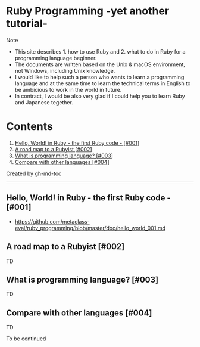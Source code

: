 # Ruby Programming -yet another tutorial-

Note
* This site describes 1. how to use Ruby and 2. what to do in Ruby for a programming language beginner. 
* The documents are written based on the Unix & macOS environment, not Windows, including Unix knowledge. 
* I would like to help such a person who wants to learn a programming language and at the same time to learn the technical terms in English to be ambicious to work in the world in future. 
* In contract, I would be also very glad if I could help you to learn Ruby and Japanese tegether. 

Contents
=================

1. [Hello, World\! in Ruby \- the first Ruby code \- [\#001]](#hello-world-in-ruby---the-first-ruby-code---%E3%81%AF%E3%81%98%E3%82%81%E3%81%AE%E4%B8%80%E6%AD%A9-001)
2. [A road map to a Rubyist  [\#002]](#a-road-map-to-a-rubyist-rubyist%E3%81%B8%E3%81%AE%E9%81%93-ruby%E8%A8%80%E8%AA%9E%E5%AD%A6%E7%BF%92%E6%89%8B%E9%A0%86-002)
3. [What is programming language? [\#003]](#what-is-programming-language-%E3%83%97%E3%83%AD%E3%82%B0%E3%83%A9%E3%83%9F%E3%83%B3%E3%82%B0%E8%A8%80%E8%AA%9E%E3%81%A8%E3%81%AF%E4%BD%95%E3%81%8B-003)
4. [Compare with other languages  [\#004]](#compare-with-other-languages-%E4%BB%96%E3%81%AE%E3%83%97%E3%83%AD%E3%82%B0%E3%83%A9%E3%83%9F%E3%83%B3%E3%82%B0%E8%A8%80%E8%AA%9E%E3%81%A8%E3%81%AE%E6%AF%94%E8%BC%83-004)

Created by [gh-md-toc](https://github.com/ekalinin/github-markdown-toc.go)

----

## Hello, World! in Ruby - the first Ruby code - [#001]

* https://github.com/metaclass-eval/ruby_programming/blob/master/doc/hello_world_001.md

## A road map to a Rubyist [#002]

TD 

## What is programming language? [#003]

TD

## Compare with other languages [#004]

TD

To be continued

